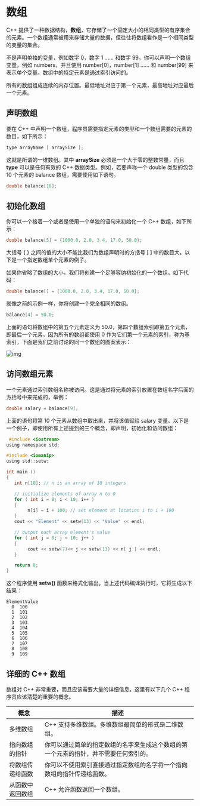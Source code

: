 # 数组

C++ 提供了一种数据结构，**数组**，它存储了一个固定大小的相同类型的有序集合的元素。一个数组通常被用来存储大量的数据，但往往将数组看作是一个相同类型的变量的集合。

不是声明单独的变量，例如数字 0，数字 1 …… 和数字 99，你可以声明一个数组变量，例如 numbers，并且使用 number[0]，number[1] …… 和 number[99] 来表示单个变量。数组中的特定元素是通过索引访问的。

所有的数组组成连续的内存位置。最低地址对应于第一个元素，最高地址对应最后一个元素。

## 声明数组

要在 C++ 中声明一个数组，程序员需要指定元素的类型和一个数组需要的元素的数目，如下所示：

```c
type arrayName [ arraySize ];
```

这就是所谓的一维数组。其中 **arraySize** 必须是一个大于零的整数常量，而且 **type** 可以是任何有效的 C++ 数据类型。例如，若要声称一个 double 类型的包含 10 个元素的 balance 数组，需要使用如下语句。

```c
double balance[10];
```

## 初始化数组

你可以一个接着一个或者是使用一个单独的语句来初始化一个 C++ 数组，如下所示：

```c
double balance[5] = {1000.0, 2.0, 3.4, 17.0, 50.0};
```

大括号 { } 之间的值的大小不能比我们为数组声明时的方括号 [ ] 中的数目大。以下是一个指定数组单个元素的例子。

如果你省略了数组的大小，我们将创建一个足够容纳初始化的一个数组。如下代码：

```c
double balance[] = {1000.0, 2.0, 3.4, 17.0, 50.0};
```

就像之前的示例一样，你将创建一个完全相同的数组。

```c
balance[4] = 50.0;
```

上面的语句将数组中的第五个元素定义为 50.0，第四个数组索引即第五个元素，即最后一个元素，因为所有的数组都使用 0 作为它们第一个元素的索引，称为基索引，下面是我们之前讨论的同一个数组的图案表示：

![img](https://doc.yonyoucloud.com/doc/wiki/project/cplusplus/images/array_presentation.jpg)

## 访问数组元素

一个元素通过索引数组名称被访问。这是通过将元素的索引放置在数组名字后面的方括号中来完成的，举例：

```c
double salary = balance[9];
```

上面的语句将第 10 个元素从数组中取出来，并将该值赋给 salary 变量。以下是一个例子，即使用所有上述提到的三个概念，即声明，初始化和访问数组：

```c
 #include <iostream>
using namespace std;

#include <iomanip>
using std::setw;

int main ()
{
   int n[10]; // n is an array of 10 integers

   // initialize elements of array n to 0  
   for ( int i = 0; i < 10; i++ )
   {
        n[i] = i + 100; // set element at location i to i + 100
   }
   cout << "Element" << setw(13) << "Value" << endl;

   // output each array element's value  
   for ( int j = 0; j < 10; j++ )
   {
        cout << setw(7)<< j << setw(13) << n[ j ] << endl;
   }

   return 0;
}
```

这个程序使用 **setw()** 函数来格式化输出。当上述代码编译执行时，它将生成以下结果：

```
ElementValue
  0  100
  1  101
  2  102
  3  103
  4  104
  5  105
  6  106
  7  107
  8  108
  9  109
```

## 详细的 C++ 数组

数组对 C++ 非常重要，而且应该需要大量的详细信息。这里有以下几个 C++ 程序员应该清楚的重要的概念。

| 概念             | 描述                                                         |
| ---------------- | ------------------------------------------------------------ |
| 多维数组         | C++ 支持多维数组。多维数组最简单的形式是二维数组。           |
| 指向数组的指针   | 你可以通过简单的指定数组的名字来生成这个数组的第一个元素的指针，并不需要任何索引的。 |
| 将数组传递给函数 | 你可以不使用索引直接通过指定数组的名字将一个指向数组的指针传递给函数。 |
| 从函数中返回数组 | C++ 允许函数返回一个数组。                                   |